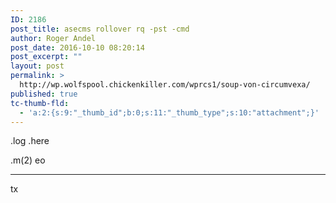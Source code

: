 ```yaml
---
ID: 2186
post_title: asecms rollover rq -pst -cmd
author: Roger Andel
post_date: 2016-10-10 08:20:14
post_excerpt: ""
layout: post
permalink: >
  http://wp.wolfspool.chickenkiller.com/wprcs1/soup-von-circumvexa/
published: true
tc-thumb-fld:
  - 'a:2:{s:9:"_thumb_id";b:0;s:11:"_thumb_type";s:10:"attachment";}'
---
```

.log .here

.m(2) eo

<hr />

tx